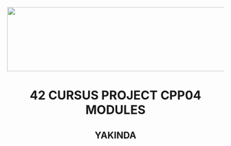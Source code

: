 <img src="https://i.imgur.com/TvlDmPS.png" width="1500" height="150">
<div align="center">
  <h1>42 CURSUS PROJECT CPP04 MODULES</h1>
  <h2>YAKINDA<H2>
</div>

